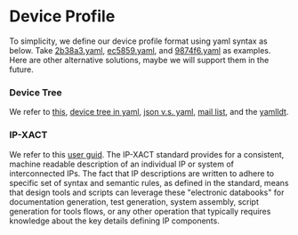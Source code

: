 # Device Profile

To simplicity, we define our device profile format using yaml syntax as below.
Take [2b38a3.yaml](../examples/files/2b38a3.yaml), [ec5859.yaml](../examples/files/ec5859.yaml), 
and [9874f6.yaml](../examples/files/9874f6.yaml) as examples. Here are other alternative solutions, maybe
we will support them in the future.

### Device Tree

We refer to [this](https://www.devicetree.org),
[device tree in yaml](https://lwn.net/Articles/730217), 
[json v.s. yaml](https://elinux.org/Device_tree_kernel_summit_2017_action_items),
[mail list](https://www.mail-archive.com/linux-kernel@vger.kernel.org/msg1503361.html),
and the [yamlldt](https://github.com/pantoniou/yamldt).


### IP-XACT

We refer to this [user guid](https://www.accellera.org/images/downloads/standards/ip-xact/IP-XACT_User_Guide_2018-02-16.pdf).
The IP-XACT standard provides for a consistent, machine readable description of an individual IP 
or system of interconnected IPs. The fact that IP descriptions are written to adhere to specific 
set of syntax and semantic rules, as defined in the standard, means that design tools and scripts 
can leverage these "electronic databooks" for documentation generation, test generation,
system assembly, script generation for tools flows, or any other operation that typically requires 
knowledge about the key details defining IP components.